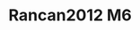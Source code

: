 <a name="material" />

# Rancan2012 M6
<script type="application/ld+json">
  {
    "@context": "https://schema.org/",
    "@type": "ChemicalSubstance",
    "http://purl.org/dc/terms/conformsTo":
      {
        "@type": "CreativeWork",
        "@id": "https://bioschemas.org/profiles/ChemicalSubstance/0.4-RELEASE/"
      },
    "@id": "https://egonw.github.io/nanowiki/nanowiki208.html#material",
    "name": "Rancan2012 M6",
    "sameAs: "http://127.0.0.1/mediawiki/index.php/Special:URIResolver/Rancan2012_M6"
  }
</script>

